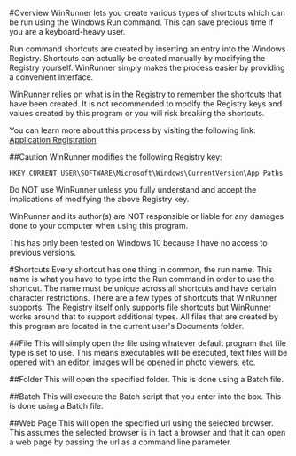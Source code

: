 #Overview
WinRunner lets you create various types of shortcuts which can be run using the Windows Run command. This can save precious time if you are a keyboard-heavy user.

Run command shortcuts are created by inserting an entry into the Windows Registry. Shortcuts can actually be created manually by modifying the Registry yourself. WinRunner simply makes the process easier by providing a convenient interface.

WinRunner relies on what is in the Registry to remember the shortcuts that have been created. It is not recommended to modify the Registry keys and values created by this program or you will risk breaking the shortcuts.

You can learn more about this process by visiting the following link: [Application Registration](https://msdn.microsoft.com/en-us/library/windows/desktop/ee872121(v=vs.85).aspx)

##Caution
WinRunner modifies the following Registry key:

`HKEY_CURRENT_USER\SOFTWARE\Microsoft\Windows\CurrentVersion\App Paths`

Do NOT use WinRunner unless you fully understand and accept the implications of modifying the above Registry key.

WinRunner and its author(s) are NOT responsible or liable for any damages done to your computer when using this program.

This has only been tested on Windows 10 because I have no access to previous versions.

#Shortcuts
Every shortcut has one thing in common, the run name. This name is what you have to type into the Run command in order to use the shortcut. The name must be unique across all shortcuts and have certain character restrictions.
There are a few types of shortcuts that WinRunner supports. The Registry itself only supports file shortcuts but WinRunner works around that to support additional types. All files that are created by this program are located in the current user's Documents folder.

##File
This will simply open the file using whatever default program that file type is set to use. This means executables will be executed, text files will be opened with an editor, images will be opened in photo viewers, etc.

##Folder
This will open the specified folder. This is done using a Batch file.

##Batch
This will execute the Batch script that you enter into the box. This is done using a Batch file.

##Web Page
This will open the specified url using the selected browser. This assumes the selected browser is in fact a browser and that it can open a web page by passing the url as a command line parameter.
